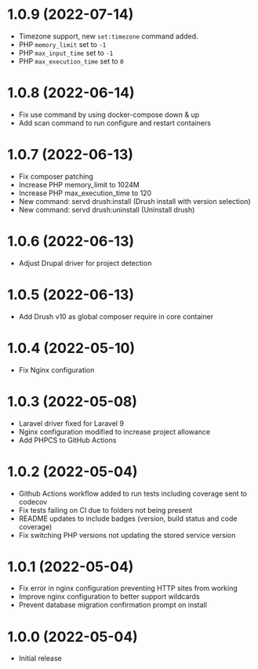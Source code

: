 # 1.0.9 (2022-07-14)
* Timezone support, new `set:timezone` command added.
* PHP `memory_limit` set to `-1`
* PHP `max_input_time` set to `-1`
* PHP `max_execution_time` set to `0`

# 1.0.8 (2022-06-14)
* Fix use command by using docker-compose down & up
* Add scan command to run configure and restart containers

# 1.0.7 (2022-06-13)
* Fix composer patching
* Increase PHP memory_limit to 1024M
* Increase PHP max_execution_time to 120
* New command: servd drush:install (Drush install with version selection)
* New command: servd drush:uninstall (Uninstall drush)

# 1.0.6 (2022-06-13)
* Adjust Drupal driver for project detection

# 1.0.5 (2022-06-13)
* Add Drush v10 as global composer require in core container

# 1.0.4 (2022-05-10)
* Fix Nginx configuration

# 1.0.3 (2022-05-08)
* Laravel driver fixed for Laravel 9
* Nginx configuration modified to increase project allowance
* Add PHPCS to GitHub Actions

# 1.0.2 (2022-05-04)
* Github Actions workflow added to run tests including coverage sent to codecov
* Fix tests failing on CI due to folders not being present
* README updates to include badges (version, build status and code coverage)
* Fix switching PHP versions not updating the stored service version

# 1.0.1 (2022-05-04)

* Fix error in nginx configuration preventing HTTP sites from working
* Improve nginx configuration to better support wildcards
* Prevent database migration confirmation prompt on install

# 1.0.0 (2022-05-04)

* Initial release
